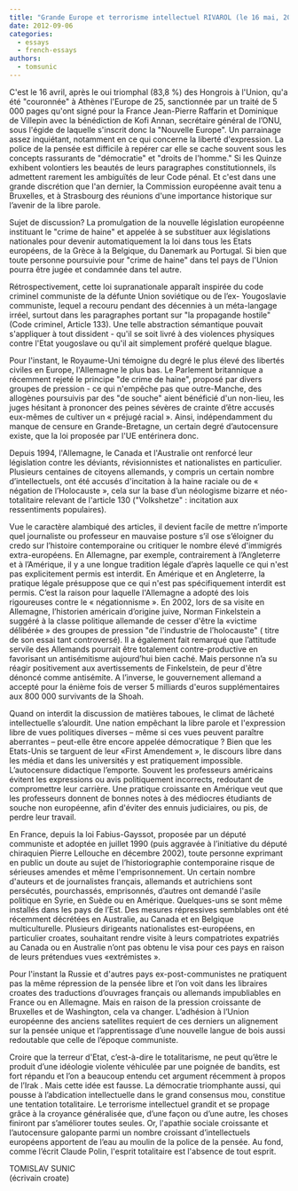 ```yaml
---
title: "Grande Europe et terrorisme intellectuel RIVAROL (le 16 mai, 2003)"
date: 2012-09-06
categories: 
  - essays
  - french-essays
authors: 
  - tomsunic
---
```


C'est le 16 avril, après le oui triomphal (83,8 %) des Hongrois à l'Union, qu'a été "couronnée" à Athènes l'Europe de 25, sanctionnée par un traité de 5 000 pages qu'ont signé pour la France Jean-Pierre Raffarin et Dominique de Villepin avec la bénédiction de Kofi Annan, secrétaire général de l’ONU, sous l'égide de laquelle s'inscrit donc la "Nouvelle Europe". Un parrainage assez inquiétant, notamment en ce qui concerne la liberté d'expression. La police de la pensée est difficile à repérer car elle se cache souvent sous les concepts rassurants de "démocratie" et "droits de l'homme." Si les Quinze exhibent volontiers les beautés de leurs paragraphes constitutionnels, ils admettent rarement les ambiguïtés de leur Code pénal. Et c'est dans une grande discrétion que l'an dernier, la Commission européenne avait tenu a Bruxelles, et à Strasbourg des réunions d'une importance historique sur l’avenir de la libre parole.

Sujet de discussion? La promulgation de la nouvelle législation européenne instituant le "crime de haine" et appelée à se substituer aux législations nationales pour devenir automatiquement la loi dans tous les Etats européens, de la Grèce à la Belgique, du Danemark au Portugal. Si bien que toute personne poursuivie pour "crime de haine" dans tel pays de l'Union pourra être jugée et condamnée dans tel autre.

Rétrospectivement, cette loi supranationale apparaît inspirée du code criminel communiste de la défunte Union soviétique ou de l’ex- Yougoslavie communiste, lequel a recouru pendant des décennies à un méta-langage irréel, surtout dans les paragraphes portant sur "la propagande hostile" (Code criminel, Article 133). Une telle abstraction sémantique pouvait s'appliquer à tout dissident - qu'il se soit livré à des violences physiques contre l'Etat yougoslave ou qu'il ait simplement proféré quelque blague.

Pour l'instant, le Royaume-Uni témoigne du degré le plus élevé des libertés civiles en Europe, l'Allemagne le plus bas. Le Parlement britannique a récemment rejeté le principe "de crime de haine", proposé par divers groupes de pression - ce qui n'empêche pas que outre-Manche, des allogènes poursuivis par des "de souche" aient bénéficié d'un non-lieu, les juges hésitant à prononcer des peines sévères de crainte d’être accusés eux-mêmes de cultiver un « préjugé racial ». Ainsi, indépendamment du manque de censure en Grande-Bretagne, un certain degré d’autocensure existe, que la loi proposée par l'UE entérinera donc.

Depuis 1994, l'Allemagne, le Canada et l'Australie ont renforcé leur législation contre les déviants, révisionnistes et nationalistes en particulier. Plusieurs centaines de citoyens allemands, y compris un certain nombre d’intellectuels, ont été accusés d'incitation à la haine raciale ou de « négation de l’Holocauste », cela sur la base d’un néologisme bizarre et néo- totalitaire relevant de l'article 130 ("Volkshetze" : incitation aux ressentiments populaires).

Vue le caractère alambiqué des articles, il devient facile de mettre n’importe quel journaliste ou professeur en mauvaise posture s’il ose s’éloigner du credo sur l’histoire contemporaine ou critiquer le nombre élevé d'immigrés extra-européens. En Allemagne, par exemple, contrairement à l’Angleterre et à l’Amérique, il y a une longue tradition légale d’après laquelle ce qui n'est pas explicitement permis est interdit. En Amérique et en Angleterre, la pratique légale présuppose que ce qui n'est pas spécifiquement interdit est permis. C’est la raison pour laquelle l'Allemagne a adopté des lois rigoureuses contre le « négationnisme ». En 2002, lors de sa visite en Allemagne, l’historien américain d’origine juive, Norman Finkelstein a suggéré à la classe politique allemande de cesser d'être la «victime délibérée » des groupes de pression "de l'industrie de l’holocauste" ( titre de son essai tant controversé). Il a également fait remarqué que l’attitude servile des Allemands pourrait être totalement contre-productive en favorisant un antisémitisme aujourd’hui bien caché. Mais personne n’a su réagir positivement aux avertissements de Finkelstein, de peur d'être dénoncé comme antisémite. A l’inverse, le gouvernement allemand a accepté pour la énième fois de verser 5 milliards d'euros supplémentaires aux 800 000 survivants de la Shoah.

Quand on interdit la discussion de matières taboues, le climat de lâcheté intellectuelle s’alourdit. Une nation empêchant la libre parole et l'expression libre de vues politiques diverses – même si ces vues peuvent paraître aberrantes – peut-elle être encore appelée démocratique ? Bien que les Etats-Unis se targuent de leur «First Amendement », le discours libre dans les média et dans les universités y est pratiquement impossible. L’autocensure didactique l’emporte. Souvent les professeurs américains évitent les expressions ou avis politiquement incorrects, redoutant de compromettre leur carrière. Une pratique croissante en Amérique veut que les professeurs donnent de bonnes notes à des médiocres étudiants de souche non européenne, afin d'éviter des ennuis judiciaires, ou pis, de perdre leur travail.

En France, depuis la loi Fabius-Gayssot, proposée par un député communiste et adoptée en juillet 1990 (puis aggravée à l’initiative du député chiraquien Pierre Lellouche en décembre 2002), toute personne exprimant en public un doute au sujet de l’historiographie contemporaine risque de sérieuses amendes et même l'emprisonnement. Un certain nombre d'auteurs et de journalistes français, allemands et autrichiens sont persécutés, pourchassés, emprisonnés, d’autres ont demandé l'asile politique en Syrie, en Suède ou en Amérique. Quelques-uns se sont même installés dans les pays de l’Est. Des mesures répressives semblables ont été récemment décrétées en Australie, au Canada et en Belgique multiculturelle. Plusieurs dirigeants nationalistes est-européens, en particulier croates, souhaitant rendre visite à leurs compatriotes expatriés au Canada ou en Australie n’ont pas obtenu le visa pour ces pays en raison de leurs prétendues vues «extrémistes ».

Pour l'instant la Russie et d'autres pays ex-post-communistes ne pratiquent pas la même répression de la pensée libre et l’on voit dans les libraires croates des traductions d’ouvrages français ou allemands impubliables en France ou en Allemagne. Mais en raison de la pression croissante de Bruxelles et de Washington, cela va changer. L’adhésion à l’Union européenne des anciens satellites requiert de ces derniers un alignement sur la pensée unique et l’apprentissage d’une nouvelle langue de bois aussi redoutable que celle de l’époque communiste.

Croire que la terreur d'Etat, c’est-à-dire le totalitarisme, ne peut qu’être le produit d’une idéologie violente véhiculée par une poignée de bandits, est fort répandu et l’on a beaucoup entendu cet argument récemment à propos de l’Irak . Mais cette idée est fausse. La démocratie triomphante aussi, qui pousse à l’abdication intellectuelle dans le grand consensus mou, constitue une tentation totalitaire. Le terrorisme intellectuel grandit et se propage grâce à la croyance généralisée que, d’une façon ou d’une autre, les choses finiront par s’améliorer toutes seules. Or, l'apathie sociale croissante et l’autocensure galopante parmi un nombre croissant d’intellectuels européens apportent de l’eau au moulin de la police de la pensée. Au fond, comme l’écrit Claude Polin, l'esprit totalitaire est l'absence de tout esprit.

TOMISLAV SUNIC  
(écrivain croate)
